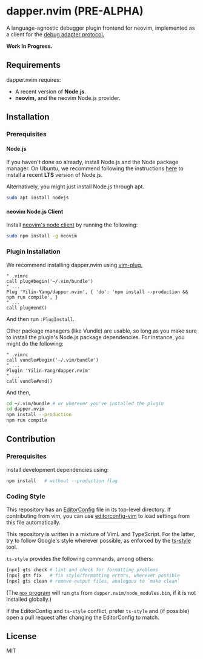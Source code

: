 dapper.nvim (PRE-ALPHA)
================================================================================
A language-agnostic debugger plugin frontend for neovim, implemented as a client
for the [debug adapter protocol.](https://microsoft.github.io/debug-adapter-protocol/)

**Work In Progress.**


Requirements
--------------------------------------------------------------------------------
dapper.nvim requires:

- A recent version of **Node.js**.
- **neovim,** and the neovim Node.js provider.
<!-- TODO update requirements based on nvim api functions -->
<!-- TODO update Node requirements -->

Installation
--------------------------------------------------------------------------------

### Prerequisites

#### Node.js
If you haven't done so already, install Node.js and the Node package manager. On
Ubuntu, we recommend following the instructions [here](https://websiteforstudents.com/install-the-latest-node-js-and-nmp-packages-on-ubuntu-16-04-18-04-lts/)
to install a recent **LTS** version of Node.js.

Alternatively, you might just install Node.js through apt.
```bash
sudo apt install nodejs
```

#### neovim Node.js Client

Install [neovim's node client](https://github.com/neovim/node-client) by running
the following:

```bash
sudo npm install -g neovim
```

### Plugin Installation
We recommend installing dapper.nvim using [vim-plug.](https://github.com/junegunn/vim-plug)

```vim
" .vimrc
call plug#begin('~/.vim/bundle')
" ...
Plug 'Yilin-Yang/dapper.nvim', { 'do': 'npm install --production && npm run compile', }
" ...
call plug#end()
```
And then run `:PlugInstall`.

Other package managers (like Vundle) are usable, so long as you make sure to
install the plugin's Node.js package dependencies. For instance, you might do
the following:

```vim
" .vimrc
call vundle#begin('~/.vim/bundle')
" ...
Plugin 'Yilin-Yang/dapper.nvim'
" ...
call vundle#end()
```

And then,
```bash
cd ~/.vim/bundle # or wherever you've installed the plugin
cd dapper.nvim
npm install --production
npm run compile
```

Contribution
--------------------------------------------------------------------------------

### Prerequisites
Install development dependencies using:

```bash
npm install   # without --production flag
```

### Coding Style
This repository has an [EditorConfig](https://editorconfig.org/) file in its
top-level directory. If contributing from vim, you can use
[editorconfig-vim](https://editorconfig.org/) to load settings from this file
automatically.

This repository is written in a mixture of VimL and TypeScript. For the latter,
try to follow Google's style wherever possible, as enforced by the
[ts-style](https://github.com/google/ts-style) tool.

`ts-style` provides the following commands, among others:

```bash
[npx] gts check # lint and check for formatting problems
[npx] gts fix   # fix style/formatting errors, wherever possible
[npx] gts clean # remove output files, analogous to `make clean`
```

(The [`npx` program](https://www.npmjs.com/package/npx) will run `gts` from
`dapper.nvim/node_modules.bin`, if it is not installed globally.)

If the EditorConfig and `ts-style` conflict, prefer `ts-style` and (if possible)
open a pull request after changing the EditorConfig to match.

License
--------------------------------------------------------------------------------
MIT
